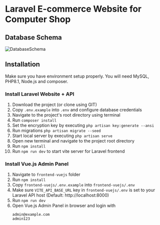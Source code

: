 # Laravel E-commerce Website for Computer Shop

## Database Schema
![DatabaseSchema](https://github.com/Dapravith/E-Commerce/assets/90898700/fbe02546-9292-47db-8120-579e3c771ed7)


## Installation 
Make sure you have environment setup properly. You will need MySQL, PHP8.1, Node.js and composer.

### Install Laravel Website + API
1. Download the project (or clone using GIT)
2. Copy `.env.example` into `.env` and configure database credentials
3. Navigate to the project's root directory using terminal
4. Run `composer install`
5. Set the encryption key by executing `php artisan key:generate --ansi`
6. Run migrations `php artisan migrate --seed`
7. Start local server by executing `php artisan serve`
8. Open new terminal and navigate to the project root directory
9. Run `npm install`
10. Run `npm run dev` to start vite server for Laravel frontend

### Install Vue.js Admin Panel
1. Navigate to `frontend-vuejs` folder
2. Run `npm install`
3. Copy `frontend-vuejs/.env.example` into `frontend-vuejs/.env`
4. Make sure `VITE_API_BASE_URL` key in `frontend-vuejs/.env` is set to your Laravel API host (Default: http://localhost:8000)
5. Run `npm run dev`
6. Open Vue.js Admin Panel in browser and login with
    ```
    admin@example.com
    admin123
    ```
